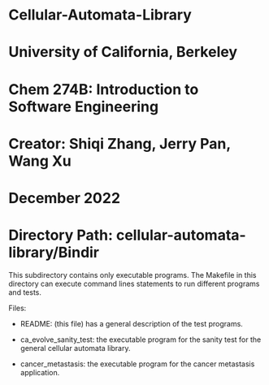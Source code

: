 # Cellular-Automata-Library
# University of California, Berkeley
# Chem 274B: Introduction to Software Engineering
# Creator: Shiqi Zhang, Jerry Pan, Wang Xu
# December 2022
# Directory Path: cellular-automata-library/Bindir

This subdirectory contains only executable programs. The Makefile 
in this directory can execute command lines statements to run 
different programs and tests.

Files:
  - README: (this file) has a general description of the test programs.
  
  - ca_evolve_sanity_test: the executable program for the sanity test for the 
    general cellular automata library.

  - cancer_metastasis: the executable program for the cancer metastasis application.
   